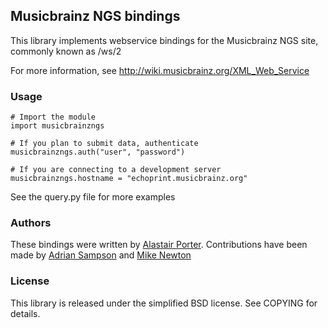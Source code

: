 ## Musicbrainz NGS bindings

This library implements webservice bindings for the Musicbrainz NGS site, commonly known as /ws/2

For more information, see http://wiki.musicbrainz.org/XML_Web_Service

### Usage

    # Import the module
    import musicbrainzngs

    # If you plan to submit data, authenticate
    musicbrainzngs.auth("user", "password")

    # If you are connecting to a development server
    musicbrainzngs.hostname = "echoprint.musicbrainz.org"

See the query.py file for more examples

### Authors

These bindings were written by [Alastair Porter](http://github.com/alastair). Contributions have been made
by [Adrian Sampson](https://github.com/sampsyo) and [Mike Newton](https://github.com/motivator)

### License

This library is released under the simplified BSD license. See COPYING for details.
